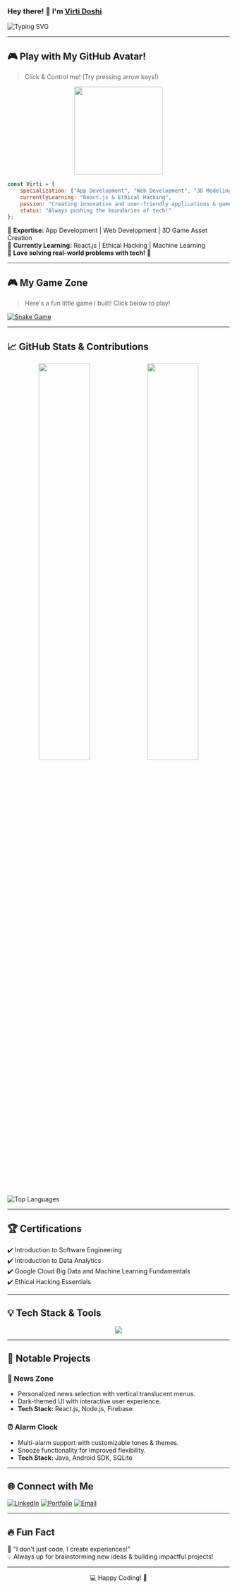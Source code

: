 ### Hey there! 👋 I'm [Virti Doshi](https://github.com/virti1331/)

![Typing SVG](https://readme-typing-svg.herokuapp.com?font=Fira+Code&pause=1000&color=FF2E64&width=435&lines=App+Developer+%7C+Web+Developer;3D+Model+Designer+%7C+Tech+Enthusiast;Passionate+about+Innovative+Solutions;Always+Learning+New+Tech!)

---

## 🎮 Play with My GitHub Avatar!
> Click & Control me! (Try pressing arrow keys!)

<p align="center">
  <img src="https://cdn.dribbble.com/users/285475/screenshots/5179169/media/1e0177027b007dcff0b64f599c5108ff.gif" width="200"/>
</p>

```js
const Virti = {
    specialization: ["App Development", "Web Development", "3D Modeling"],
    currentlyLearning: "React.js & Ethical Hacking",
    passion: "Creating innovative and user-friendly applications & game assets",
    status: "Always pushing the boundaries of tech!"
};
```

🔹 **Expertise:** App Development | Web Development | 3D Game Asset Creation  
🔹 **Currently Learning:** React.js | Ethical Hacking | Machine Learning  
🔹 **Love solving real-world problems with tech!** 🚀  

---

## 🎮 My Game Zone
> Here's a fun little game I built! Click below to play!

[![Snake Game](https://img.shields.io/badge/Play%20Snake%20Game-%23ff2e64?style=for-the-badge&logo=python&logoColor=white)](https://github.com/Platane/snk)

---

## 📈 GitHub Stats & Contributions
<p align="center">
  <img width="48%" src="https://github-readme-stats.vercel.app/api?username=virti1331&show_icons=true&theme=radical" />
  <img width="48%" src="https://github-readme-streak-stats.herokuapp.com/?user=virti1331&theme=radical" />
</p>

![Top Languages](https://github-readme-stats.vercel.app/api/top-langs/?username=virti1331&layout=compact&theme=radical)

---

## 🏆 Certifications
✔️ Introduction to Software Engineering  
✔️ Introduction to Data Analytics  
✔️ Google Cloud Big Data and Machine Learning Fundamentals  
✔️ Ethical Hacking Essentials  

---

## 💡 Tech Stack & Tools
<p align="center">
  <img src="https://skillicons.dev/icons?i=html,css,js,react,nodejs,java,php,mysql,sqlite,androidstudio,bootstrap,blender" />
</p>

---

## 🚀 Notable Projects
### 📰 **News Zone**
- Personalized news selection with vertical translucent menus.
- Dark-themed UI with interactive user experience.
- **Tech Stack:** React.js, Node.js, Firebase

### ⏰ **Alarm Clock**
- Multi-alarm support with customizable tones & themes.
- Snooze functionality for improved flexibility.
- **Tech Stack:** Java, Android SDK, SQLite

---

## 🌐 Connect with Me
[![LinkedIn](https://img.shields.io/badge/LinkedIn-0A66C2?style=for-the-badge&logo=linkedin&logoColor=white)](https://www.linkedin.com/in/virti-doshi-497943251/) 
[![Portfolio](https://img.shields.io/badge/Portfolio-%23ff2e64?style=for-the-badge&logo=github&logoColor=white)](https://virti1331.github.io/Portfolio/) 
[![Email](https://img.shields.io/badge/Email-D14836?style=for-the-badge&logo=gmail&logoColor=white)](mailto:virtidoshi10@gmail.com)

---

## 🔥 Fun Fact
🎯 "I don't just code, I create experiences!"  
💡 Always up for brainstorming new ideas & building impactful projects!

---

<p align="center">💻 Happy Coding! 🚀</p>
